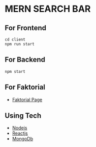 # MERN SEARCH BAR

## For Frontend 
```
cd client
npm run start
```

## For Backend 
```
npm start
```

## For Faktorial 
* <a href="./js-factorial/index.js">Faktorial Page</a>

## Using Tech
- [Nodejs](https://www.npmjs.com/)
- [Reactjs](https://reactjs.org/)
- [MongoDb](https://docs.mongodb.com/)
